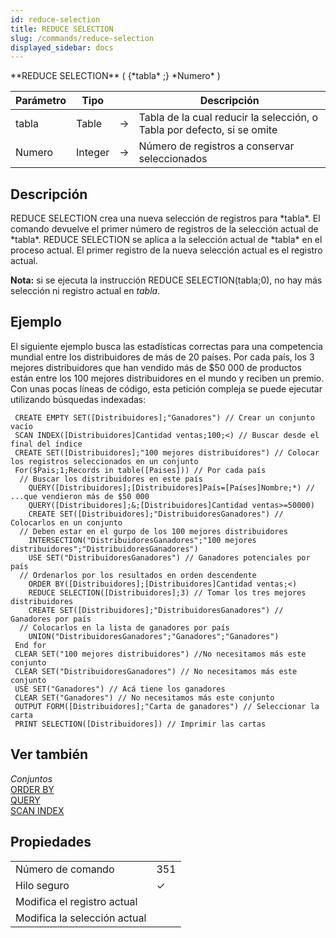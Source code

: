 ```yaml
---
id: reduce-selection
title: REDUCE SELECTION
slug: /commands/reduce-selection
displayed_sidebar: docs
---
```


<!--REF #_command_.REDUCE SELECTION.Syntax-->**REDUCE SELECTION** ( {*tabla* ;} *Numero* )<!-- END REF-->
<!--REF #_command_.REDUCE SELECTION.Params-->
| Parámetro | Tipo |  | Descripción |
| --- | --- | --- | --- |
| tabla | Table | &#8594;  | Tabla de la cual reducir la selección, o Tabla por defecto, si se omite |
| Numero | Integer | &#8594;  | Número de registros a conservar seleccionados |

<!-- END REF-->

## Descripción 

<!--REF #_command_.REDUCE SELECTION.Summary-->REDUCE SELECTION crea una nueva selección de registros para *tabla*.<!-- END REF--> El comando devuelve el primer número de registros de la selección actual de *tabla*. REDUCE SELECTION se aplica a la selección actual de *tabla* en el proceso actual. El primer registro de la nueva selección actual es el registro actual. 

**Nota:** si se ejecuta la instrucción REDUCE SELECTION(tabla;0), no hay más selección ni registro actual en *tabla*. 

## Ejemplo 

El siguiente ejemplo busca las estadísticas correctas para una competencia mundial entre los distribuidores de más de 20 países. Por cada país, los 3 mejores distribuidores que han vendido más de $50 000 de productos están entre los 100 mejores distribuidores en el mundo y reciben un premio. Con unas pocas líneas de código, esta petición compleja se puede ejecutar utilizando búsquedas indexadas:

```4d
 CREATE EMPTY SET([Distribuidores];"Ganadores") // Crear un conjunto vacío
 SCAN INDEX([Distribuidores]Cantidad ventas;100;<) // Buscar desde el final del índice
 CREATE SET([Distribuidores];"100 mejores distribuidores") // Colocar los registros seleccionados en un conjunto
 For($Pais;1;Records in table([Paises])) // Por cada país
  // Buscar los distribuidores en este país
    QUERY([Distribuidores];[Distribuidores]País=[Países]Nombre;*) // ...que vendieron más de $50 000
    QUERY([Distribuidores];&;[Distribuidores]Cantidad ventas>=50000)
    CREATE SET([Distribuidores];"DistribuidoresGanadores") // Colocarlos en un conjunto
  // Deben estar en el gurpo de los 100 mejores distribuidores
    INTERSECTION("DistribuidoresGanadores";"100 mejores distribuidores";"DistribuidoresGanadores")
    USE SET("DistribuidoresGanadores") // Ganadores potenciales por país
  // Ordenarlos por los resultados en orden descendente
    ORDER BY([Distribuidores];[Distribuidores]Cantidad ventas;<)
    REDUCE SELECTION([Distribuidores];3) // Tomar los tres mejores distribuidores
    CREATE SET([Distribuidores];"DistribuidoresGanadores") // Ganadores por país
  // Colocarlos en la lista de ganadores por país
    UNION("DistribuidoresGanadores";"Ganadores";"Ganadores")
 End for
 CLEAR SET("100 mejores distribuidores") //No necesitamos más este conjunto
 CLEAR SET("DistribuidoresGanadores") // No necesitamos más este conjunto
 USE SET("Ganadores") // Acá tiene los ganadores
 CLEAR SET("Ganadores") // No necesitamos más este conjunto
 OUTPUT FORM([Distribuidores];"Carta de ganadores") // Seleccionar la carta
 PRINT SELECTION([Distribuidores]) // Imprimir las cartas
```

## Ver también 

*Conjuntos*  
[ORDER BY](order-by.md)  
[QUERY](query.md)  
[SCAN INDEX](scan-index.md)  

## Propiedades

|  |  |
| --- | --- |
| Número de comando | 351 |
| Hilo seguro | &check; |
| Modifica el registro actual ||
| Modifica la selección actual ||


